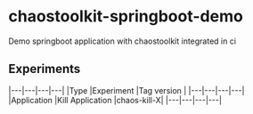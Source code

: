 # chaostoolkit-springboot-demo
Demo springboot application with chaostoolkit integrated in ci

## Experiments

|---|---|---|---|
|Type |Experiment |Tag version |
|---|---|---|---|
|Application |Kill Application |chaos-kill-X|
|---|---|---|---|
